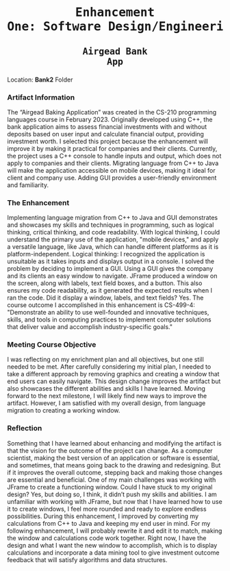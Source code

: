 # <pre align="center">Enhancement One: Software Design/Engineering</pre>

## <pre align="center">Airgead Bank App</pre>

Location: **Bank2** Folder

### Artifact Information

The “Airgead Baking Application” was created in the CS-210 programming languages course in February 2023. Originally developed using C++, the bank application aims to assess financial investments with and without deposits based on user input and calculate financial output, providing investment worth. I selected this project because the enhancement will improve it by making it practical for companies and their clients. Currently, the project uses a C++ console to handle inputs and output, which does not apply to companies and their clients. Migrating language from C++ to Java will make the application accessible on mobile devices, making it ideal for client and company use. Adding GUI provides a user-friendly environment and familiarity. 

### The Enhancement

Implementing language migration from C++ to Java and GUI demonstrates and showcases my skills and techniques in programming, such as logical thinking, critical thinking, and code readability. With logical thinking, I could understand the primary use of the application, "mobile devices," and apply a versatile language, like Java, which can handle different platforms as it is platform-independent. Logical thinking: I recognized the application is unsuitable as it takes inputs and displays output in a console. I solved the problem by deciding to implement a GUI. Using a GUI gives the company and its clients an easy window to navigate. JFrame produced a window on the screen, along with labels, text field boxes, and a button. This also ensures my code readability, as it generated the expected results when I ran the code. Did it display a window, labels, and text fields? Yes. The course outcome I accomplished in this enhancement is CS-499-4: "Demonstrate an ability to use well-founded and innovative techniques, skills, and tools in computing practices to implement computer solutions that deliver value and accomplish industry-specific goals."

### Meeting Course Objective 

I was reflecting on my enrichment plan and all objectives, but one still needed to be met. After carefully considering my initial plan, I needed to take a different approach by removing graphics and creating a window that end users can easily navigate. This design change improves the artifact but also showcases the different abilities and skills I have learned. Moving forward to the next milestone, I will likely find new ways to improve the artifact. However, I am satisfied with my overall design, from language migration to creating a working window. 

### Reflection

Something that I have learned about enhancing and modifying the artifact is that the vision for the outcome of the project can change. As a computer scientist, making the best version of an application or software is essential, and sometimes, that means going back to the drawing and redesigning. But if it improves the overall outcome, stepping back and making those changes are essential and beneficial. One of my main challenges was working with JFrame to create a functioning window. Could I have stuck to my original design? Yes, but doing so, I think, it didn’t push my skills and abilities. I am unfamiliar with working with JFrame, but now that I have learned how to use it to create windows, I feel more rounded and ready to explore endless possibilities. During this enhancement, I improved by converting my calculations from C++ to Java and keeping my end user in mind. For my following enhancement, I will probably rewrite it and edit it to match, making the window and calculations code work together. Right now, I have the design and what I want the new window to accomplish, which is to display calculations and incorporate a data mining tool to give investment outcome feedback that will satisfy algorithms and data structures.




